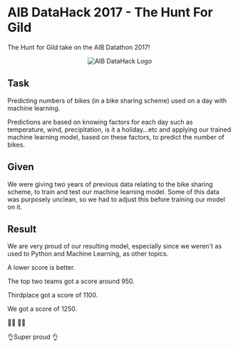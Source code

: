 # AIB DataHack 2017 - The Hunt For Gild
The Hunt for Gild take on the AIB Datathon 2017!

<center><img src="https://github.com/NiallEHunt/HuntForGild/blob/master/DataHack%202017/AIBDataHack.png?raw=trueg" 
alt="AIB DataHack Logo" /></center>

## Task 
Predicting numbers of bikes (in a bike sharing scheme) used on a day with machine learning.


Predictions are based on knowing factors for each day such as temperature, wind, precipitation, is it a holiday...etc and applying our trained machine learning model, based on these factors, to predict the number of bikes.

## Given
We were giving two years of previous data relating to the bike sharing scheme, to train and test our machine learning model.
Some of this data was purposely unclean, so we had to adjust this before training our model on it.

## Result
We are very proud of our resulting model, especially since we weren't as used to Python and Machine Learning, as other topics.

A lower score is better.


The top two teams got a score around 950.


Thirdplace got a score of 1100.

We got a score of 1250.

👨‍💻
👨‍💻 

👌Super proud 
👌
